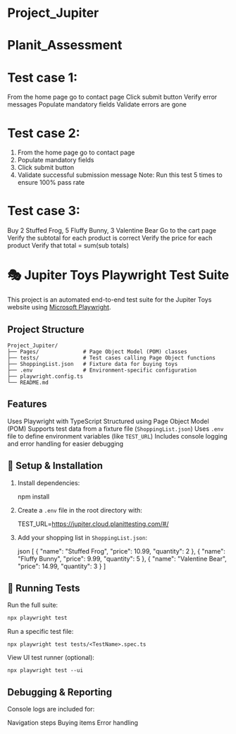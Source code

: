 # Project_Jupiter
# Planit_Assessment
# Test case 1:
From the home page go to contact page
Click submit button
Verify error messages
Populate mandatory fields
Validate errors are gone
# Test case 2:
1. From the home page go to contact page
2. Populate mandatory fields
3. Click submit button
4. Validate successful submission message
Note: Run this test 5 times to ensure 100% pass rate
# Test case 3:
Buy 2 Stuffed Frog, 5 Fluffy Bunny, 3 Valentine Bear
Go to the cart page
Verify the subtotal for each product is correct
Verify the price for each product
Verify that total = sum(sub totals)

# 🎭 Jupiter Toys Playwright Test Suite

This project is an automated end-to-end test suite for the Jupiter Toys website using [Microsoft Playwright](https://playwright.dev/).

## Project Structure

```
Project_Jupiter/
├── Pages/              # Page Object Model (POM) classes
├── tests/              # Test cases calling Page Object functions
├── ShoppingList.json   # Fixture data for buying toys
├── .env                # Environment-specific configuration
├── playwright.config.ts
└── README.md
```
## Features

 Uses Playwright with TypeScript
 Structured using Page Object Model (POM)
 Supports test data from a fixture file (`ShoppingList.json`)
 Uses `.env` file to define environment variables (like `TEST_URL`)
 Includes console logging and error handling for easier debugging

## 🔧 Setup & Installation

1. Install dependencies:

   npm install


2. Create a `.env` file in the root directory with:

   TEST_URL=https://jupiter.cloud.planittesting.com/#/

3. Add your shopping list in `ShoppingList.json`:

   json
   [
     { "name": "Stuffed Frog", "price": 10.99, "quantity": 2 },
     { "name": "Fluffy Bunny", "price": 9.99, "quantity": 5 },
     { "name": "Valentine Bear", "price": 14.99, "quantity": 3 }
   ]


## 🚀 Running Tests

 Run the full suite:
  ```bash
  npx playwright test
  ```
 Run a specific test file:
  ```
  npx playwright test tests/<TestName>.spec.ts
  ```
 View UI test runner (optional):
  ```
  npx playwright test --ui
  ```

## Debugging & Reporting

 Console logs are included for:

   Navigation steps
   Buying items
   Error handling

